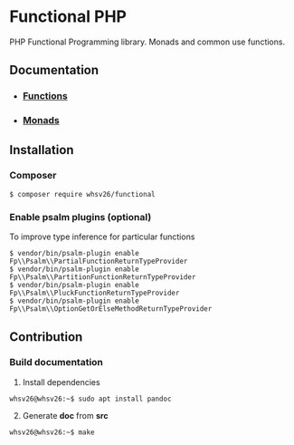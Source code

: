 # Functional PHP
PHP Functional Programming library. Monads and common use functions.


## Documentation
- ### [Functions](doc/Functions.md)
- ### [Monads](doc/Monads.md)


## Installation

### Composer 

```console
$ composer require whsv26/functional
```

### Enable psalm plugins (optional)
To improve type inference for particular functions

```console
$ vendor/bin/psalm-plugin enable Fp\\Psalm\\PartialFunctionReturnTypeProvider
$ vendor/bin/psalm-plugin enable Fp\\Psalm\\PartitionFunctionReturnTypeProvider
$ vendor/bin/psalm-plugin enable Fp\\Psalm\\PluckFunctionReturnTypeProvider
$ vendor/bin/psalm-plugin enable Fp\\Psalm\\OptionGetOrElseMethodReturnTypeProvider
```


## Contribution

### Build documentation

1) Install dependencies
  ```console
  whsv26@whsv26:~$ sudo apt install pandoc
  ```

2) Generate **doc** from **src**
  ```console
  whsv26@whsv26:~$ make
  ```
